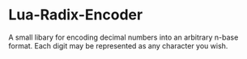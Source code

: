 # Lua-Radix-Encoder
A small libary for encoding decimal numbers into an arbitrary n-base format. Each digit may be represented as any character you wish.
